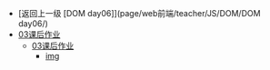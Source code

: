 - [返回上一级 [DOM day06]](page/web前端/teacher/JS/DOM/DOM day06/)
- [03课后作业](page/web前端/teacher/JS/DOM/DOM%20day06/03课后作业/)
  - [03课后作业](page/web前端/teacher/JS/DOM/DOM%20day06/03课后作业/03课后作业/)
    - [img](page/web前端/teacher/JS/DOM/DOM%20day06/03课后作业/03课后作业/img/)
